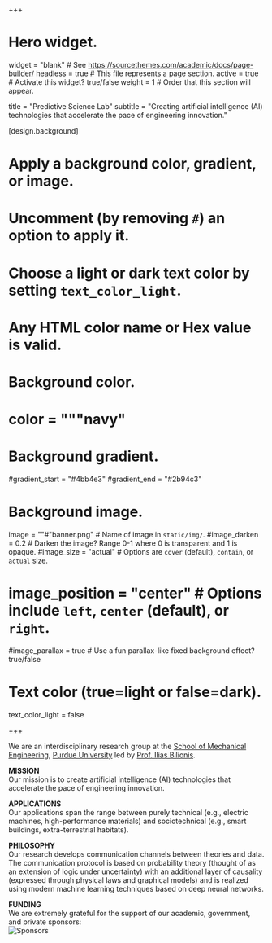 +++
# Hero widget.
widget = "blank"  # See https://sourcethemes.com/academic/docs/page-builder/
headless = true  # This file represents a page section.
active = true  # Activate this widget? true/false
weight = 1  # Order that this section will appear.

title = "Predictive Science Lab"
subtitle = "Creating artificial intelligence (AI) technologies that accelerate the pace of engineering innovation."

[design.background]
  # Apply a background color, gradient, or image.
  #   Uncomment (by removing `#`) an option to apply it.
  #   Choose a light or dark text color by setting `text_color_light`.
  #   Any HTML color name or Hex value is valid.

  # Background color.
  # color = """navy"

  # Background gradient.
  #gradient_start = "#4bb4e3"
  #gradient_end = "#2b94c3"

  # Background image.
  image = ""#"banner.png"  # Name of image in `static/img/`.
  #image_darken = 0.2  # Darken the image? Range 0-1 where 0 is transparent and 1 is opaque.
  #image_size = "actual"  #  Options are `cover` (default), `contain`, or `actual` size.
  # image_position = "center"  # Options include `left`, `center` (default), or `right`.
  #image_parallax = true  # Use a fun parallax-like fixed background effect? true/false

  # Text color (true=light or false=dark).
  text_color_light = false

+++

We are an interdisciplinary research group at the [School of Mechanical Engineering](http://www.purdue.edu/me),
[Purdue University](http://www.purdue.edu) led by [Prof. Ilias Bilionis](/authors/ebilionis).

**MISSION**<br>
Our mission is to create artificial intelligence (AI) technologies that accelerate the pace of engineering innovation.

**APPLICATIONS**<br>
Our applications span the range between purely technical (e.g., electric machines, high-performance materials) and sociotechnical (e.g., smart buildings, extra-terrestrial habitats).

**PHILOSOPHY**<br>
Our research develops communication channels between theories and data. The communication protocol is based on probability theory (thought of as an extension of logic under uncertainty) with an additional layer of causality (expressed through physical laws and graphical models) and is realized using modern machine learning techniques based on deep neural networks.

**FUNDING**<br>
We are extremely grateful for the support of our academic, government, and private sponsors:<br>
![Sponsors](/img/sponsors.png)
